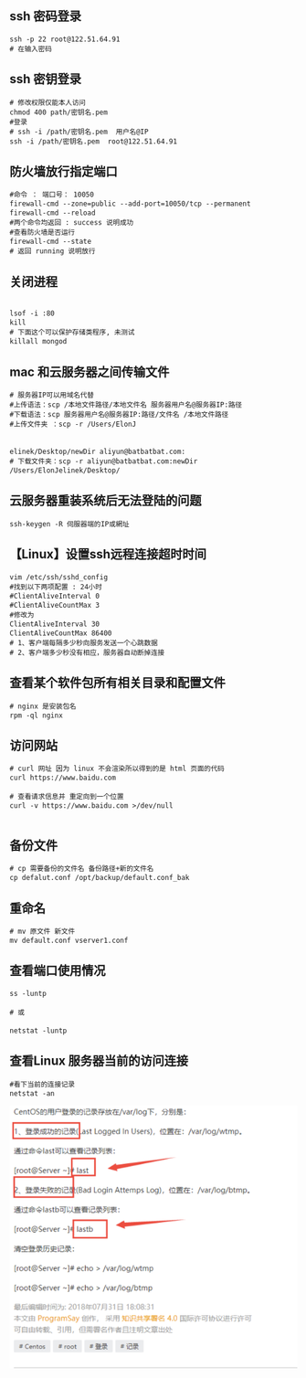 ## ssh 密码登录

```shell
ssh -p 22 root@122.51.64.91 
# 在输入密码
```

##  ssh 密钥登录

```shell
# 修改权限仅能本人访问
chmod 400 path/密钥名.pem
#登录
# ssh -i /path/密钥名.pem  用户名@IP
ssh -i /path/密钥名.pem  root@122.51.64.91
```











## 防火墙放行指定端口

```shell
#命令 ： 端口号： 10050
firewall-cmd --zone=public --add-port=10050/tcp --permanent
firewall-cmd --reload
#两个命令均返回 : success 说明成功
#查看防火墙是否运行
firewall-cmd --state
# 返回 running 说明放行
```

## 关闭进程

````shell

lsof -i :80
kill 
# 下面这个可以保护存储类程序, 未测试
killall mongod 
````

## mac 和云服务器之间传输文件

```shell
# 服务器IP可以用域名代替
#上传语法：scp /本地文件路径/本地文件名 服务器用户名@服务器IP:路径
#下载语法：scp 服务器用户名@服务器IP:路径/文件名 /本地文件路径
#上传文件夹 ：scp -r /Users/ElonJ
	
	
elinek/Desktop/newDir aliyun@batbatbat.com:
# 下载文件夹：scp -r aliyun@batbatbat.com:newDir /Users/ElonJelinek/Desktop/
```



## 云服务器重装系统后无法登陆的问题

```shell
ssh-keygen -R 伺服器端的IP或網址
```

## 【Linux】设置ssh远程连接超时时间

```shell
vim /etc/ssh/sshd_config
#找到以下两项配置 : 24小时
#ClientAliveInterval 0
#ClientAliveCountMax 3
#修改为
ClientAliveInterval 30
ClientAliveCountMax 86400
# 1、客户端每隔多少秒向服务发送一个心跳数据
# 2、客户端多少秒没有相应，服务器自动断掉连接
```



## 查看某个软件包所有相关目录和配置文件

```shell
# nginx 是安装包名
rpm -ql nginx
```



## 访问网站

```shell
# curl 网址 因为 linux 不会渲染所以得到的是 html 页面的代码
curl https://www.baidu.com

# 查看请求信息并 重定向到一个位置
curl -v https://www.baidu.com >/dev/null


```

## 备份文件

```shell
# cp 需要备份的文件名 备份路径+新的文件名
cp defalut.conf /opt/backup/default.conf_bak
```



## 重命名

```shell
# mv 原文件 新文件
mv default.conf vserver1.conf
```



## 查看端口使用情况

```shell
ss -luntp
 
# 或 

netstat -luntp
```



## 查看Linux 服务器当前的访问连接

```shell
#看下当前的连接记录
netstat -an
```

![image-20210909164729735](img/image-20210909164729735.png)
